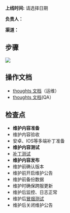 **上线时间:** 请选择日期

**负责人：**

**渠道：**



## 步骤
![](https://cdn.nlark.com/yuque/0/2024/png/12926950/1712717031391-35466540-b085-47d2-9a73-f252891bb7c2.png)

## 操作文档
+ [thoughts 文档](https://thoughts.teambition.com/workspaces/65fbdd5511222f001829cbd4/docs/65fbdf1ebd5e020001eeba11)（运维）
+ [thoughts 文档](https://thoughts.teambition.com/workspaces/65fbdcb8288595001801b07c/docs/65fbe1e4bd5e020001eec10e)(QA）

## 检查点
+ **维护内容准备**
+ 维护内容验收
+ 安卓、IOS等多端补丁准备
+ **维护内容测试**
+ [<u>补丁测试</u>](https://thoughts.teambition.com/workspaces/65fa97cacf0c850018df9956/docs/65fbd063e41af20001c9929a)
+ **维护内容发布**
+ 维护前确认版本
+ 维护前开启维护公告
+ 维护前备份数据
+ 维护时确保跨服更新
+ 维护后监控、日志正常
+ 维护后[<u>冒烟测试</u>](https://thoughts.teambition.com/workspaces/65fa97cacf0c850018df9956/docs/65fbd048bd5e020001ee9a87)
+ 维护后关闭维护公告

